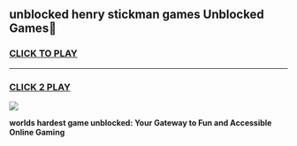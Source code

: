 
## unblocked henry stickman games Unblocked Games👋
<h3>
<a href="https://premium.freeplayer.one?title=unblocked_henry_stickman_games&ref=16F">CLICK TO PLAY</a></h3>
<hr>

<h3>
<a href="https://premium.freeplayer.one?title=unblocked_henry_stickman_games&ref=16F">CLICK 2 PLAY</a>
  
</h3>

<a href="https://premium.freeplayer.one?title=unblocked_henry_stickman_games&ref=16F/"><img src="https://clearcache.store/games.png"></a>


**worlds hardest game unblocked: Your Gateway to Fun and Accessible Online Gaming**
